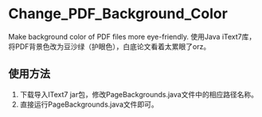 # Change_PDF_Background_Color
Make background color of PDF files more eye-friendly.
使用Java iText7库，将PDF背景色改为豆沙绿（护眼色），白底论文看着太累眼了orz。

## 使用方法
1. 下载导入IText7 jar包，修改PageBackgrounds.java文件中的相应路径名称。
2. 直接运行PageBackgrounds.java文件即可。
